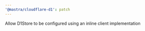 ```yaml
---
'@mastra/cloudflare-d1': patch
---
```


Allow D1Store to be configured using an inline client implementation
